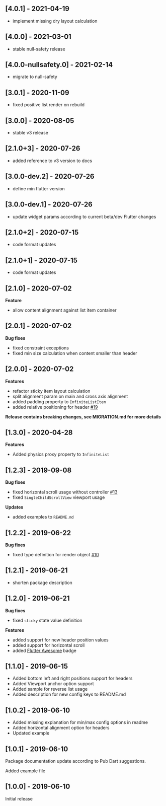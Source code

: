 ## [4.0.1] - 2021-04-19

- implement missing dry layout calculation

## [4.0.0] - 2021-03-01

- stable null-safety release

## [4.0.0-nullsafety.0] - 2021-02-14

- migrate to null-safety

## [3.0.1] - 2020-11-09

- fixed positive list render on rebuild

## [3.0.0] - 2020-08-05

- stable v3 release

## [2.1.0+3] - 2020-07-26

- added reference to v3 version to docs

## [3.0.0-dev.2] - 2020-07-26

- define min flutter version

## [3.0.0-dev.1] - 2020-07-26

- update widget params according to current beta/dev Flutter changes

## [2.1.0+2] - 2020-07-15

- code format updates

## [2.1.0+1] - 2020-07-15
- code format updates

## [2.1.0] - 2020-07-02

**Feature**
- allow content alignment against list item container

## [2.0.1] - 2020-07-02

**Bug fixes**
- fixed constraint exceptions
- fixed min size calculation when content smaller than header

## [2.0.0] - 2020-07-02

**Features**
- refactor sticky item layout calculation
- split alignment param on main and cross axis alignment
- added padding property to `InfiniteListItem`
- added relative positioning for header
  [#19](https://github.com/TatsuUkraine/flutter_sticky_infinite_list/issues/19)

**Release contains breaking changes, see MIGRATION.md for more details**

## [1.3.0] - 2020-04-28

**Features**
- Added physics proxy property to `InfiniteList`

## [1.2.3] - 2019-09-08

**Bug fixes**

- fixed horizontal scroll usage without controller
 [#13](https://github.com/TatsuUkraine/flutter_sticky_infinite_list/issues/13)
- fixed `SingleChildScrollView` viewport usage

**Updates**
- added examples to `README.md`

## [1.2.2] - 2019-06-22

**Bug fixes**

- fixed type definition for render object [#10](https://github.com/TatsuUkraine/flutter_sticky_infinite_list/issues/10)

## [1.2.1] - 2019-06-21

- shorten package description

## [1.2.0] - 2019-06-21

**Bug fixes**
- fixed `sticky` state value definition

**Features**
- added support for new header position values
- added support for horizontal scroll
- added [Flutter Awesome](https://github.com/Solido/awesome-flutter) badge 

## [1.1.0] - 2019-06-15

- Added bottom left and right positions support for headers
- Added Viewport anchor option support
- Added sample for reverse list usage
- Added description for new config keys to README.md 

## [1.0.2] - 2019-06-10

- Added missing explanation for min/max config options in readme
- Added horizontal alignment option for headers
- Updated example

## [1.0.1] - 2019-06-10

Package documentation update according to Pub Dart suggestions.

Added example file

## [1.0.0] - 2019-06-10

Initial release
